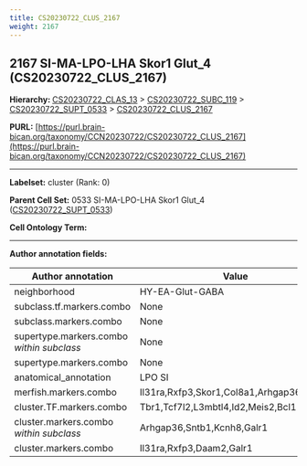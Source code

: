```yaml
---
title: CS20230722_CLUS_2167
weight: 2167
---
```

## 2167 SI-MA-LPO-LHA Skor1 Glut_4 (CS20230722_CLUS_2167)
<b>Hierarchy: </b>
[CS20230722_CLAS_13](../CS20230722_CLAS_13) >
[CS20230722_SUBC_119](../CS20230722_SUBC_119) >
[CS20230722_SUPT_0533](../CS20230722_SUPT_0533) >
[CS20230722_CLUS_2167](../CS20230722_CLUS_2167)

**PURL:** [https://purl.brain-bican.org/taxonomy/CCN20230722/CS20230722_CLUS_2167](https://purl.brain-bican.org/taxonomy/CCN20230722/CS20230722_CLUS_2167)

---


**Labelset:** cluster (Rank: 0)

**Parent Cell Set:** 0533 SI-MA-LPO-LHA Skor1 Glut_4 ([CS20230722_SUPT_0533](../CS20230722_SUPT_0533))



**Cell Ontology Term:** 

[MARKER GENES.]: #


---

[TRANSFERRED ANNOTATIONS.]: #


[AUTHOR ANNOTATION FIELDS.]: #


**Author annotation fields:**

| Author annotation | Value |
|-------------------|-------|
|neighborhood|HY-EA-Glut-GABA|
|subclass.tf.markers.combo|None|
|subclass.markers.combo|None|
|supertype.markers.combo _within subclass_|None|
|supertype.markers.combo|None|
|anatomical_annotation|LPO SI|
|merfish.markers.combo|Il31ra,Rxfp3,Skor1,Col8a1,Arhgap36,Kcnh8|
|cluster.TF.markers.combo|Tbr1,Tcf7l2,L3mbtl4,Id2,Meis2,Bcl11a|
|cluster.markers.combo _within subclass_|Arhgap36,Sntb1,Kcnh8,Galr1|
|cluster.markers.combo|Il31ra,Rxfp3,Daam2,Galr1|
